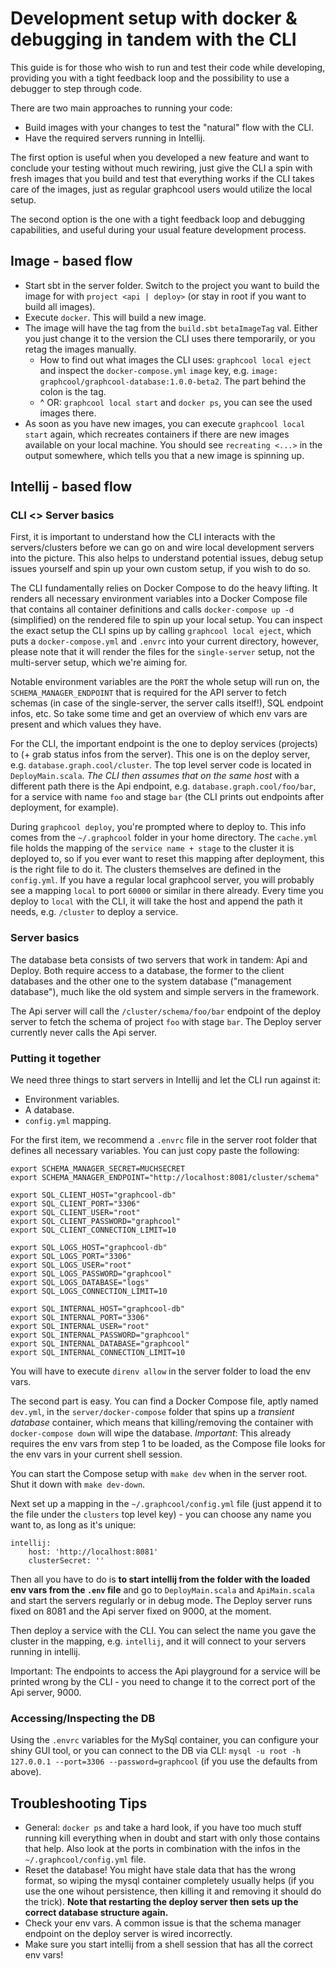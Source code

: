 # Development setup with docker & debugging in tandem with the CLI

This guide is for those who wish to run and test their code while developing, providing you with a tight feedback loop and the possibility to use a debugger to step through code.

There are two main approaches to running your code:
  - Build images with your changes to test the "natural" flow with the CLI.
  - Have the required servers running in Intellij.

The first option is useful when you developed a new feature and want to conclude your testing without much rewiring, just give the CLI a spin with fresh images that you build and test that everything works if the CLI takes care of the images, just as regular graphcool users would utilize the local setup.

The second option is the one with a tight feedback loop and debugging capabilities, and useful during your usual feature development process.

## Image - based flow
- Start sbt in the server folder. Switch to the project you want to build the image for with `project <api | deploy>` (or stay in root if you want to build all images).
- Execute `docker`. This will build a new image.
- The image will have the tag from the `build.sbt` `betaImageTag` val. Either you just change it to the version the CLI uses there temporarily, or you retag the images manually.
  - How to find out what images the CLI uses: `graphcool local eject` and inspect the `docker-compose.yml` `image` key, e.g. `image: graphcool/graphcool-database:1.0.0-beta2`. The part behind the colon is the tag.
  - ^ OR: `graphcool local start` and `docker ps`, you can see the used images there.
- As soon as you have new images, you can execute `graphcool local start` again, which recreates containers if there are new images available on your local machine. You should see `recreating <...>` in the output somewhere, which tells you that a new image is spinning up.

## Intellij - based flow
### CLI <> Server basics
First, it is important to understand how the CLI interacts with the servers/clusters before we can go on and wire local development servers into the picture. This also helps to understand potential issues, debug setup issues yourself and spin up your own custom setup, if you wish to do so.

The CLI fundamentally relies on Docker Compose to do the heavy lifting. It renders all necessary environment variables into a Docker Compose file that contains all container definitions and calls `docker-compose up -d` (simplified) on the rendered file to spin up your local setup. You can inspect the exact setup the CLI spins up by calling `graphcool local eject`, which puts a `docker-compose.yml` and `.envrc` into your current directory, however, please note that it will render the files for the `single-server` setup, not the multi-server setup, which we're aiming for.

Notable environment variables are the `PORT` the whole setup will run on, the `SCHEMA_MANAGER_ENDPOINT` that is required for the API server to fetch schemas (in case of the single-server, the server calls itself!), SQL endpoint infos, etc. So take some time and get an overview of which env vars are present and which values they have.

For the CLI, the important endpoint is the one to deploy services (projects) to (+ grab status infos from the server). This one is on the deploy server, e.g. `database.graph.cool/cluster`. The top level server code is located in `DeployMain.scala`. *The CLI then assumes that on the same host* with a different path there is the Api endpoint, e.g. `database.graph.cool/foo/bar`, for a service with name `foo` and stage `bar` (the CLI prints out endpoints after deployment, for example).

During `graphcool deploy`, you're prompted where to deploy to. This info comes from the `~/.graphcool` folder in your home directory. The `cache.yml` file holds the mapping of the `service name + stage` to the cluster it is deployed to, so if you ever want to reset this mapping after deployment, this is the right file to do it. The clusters themselves are defined in the `config.yml`. If you have a regular local graphcool server, you will probably see a mapping `local` to port `60000` or similar in there already. Every time you deploy to `local` with the CLI, it will take the host and append the path it needs, e.g. `/cluster` to deploy a service.

### Server basics

The database beta consists of two servers that work in tandem: Api and Deploy. Both require access to a database, the former to the client databases and the other one to the system database ("management database"), much like the old system and simple servers in the framework.

The Api server will call the `/cluster/schema/foo/bar` endpoint of the deploy server to fetch the schema of project `foo` with stage `bar`. The Deploy server currently never calls the Api server.

### Putting it together

We need three things to start servers in Intellij and let the CLI run against it:
- Environment variables.
- A database.
- `config.yml` mapping.

For the first item, we recommend a `.envrc` file in the server root folder that defines all necessary variables. You can just copy paste the following:
```
export SCHEMA_MANAGER_SECRET=MUCHSECRET
export SCHEMA_MANAGER_ENDPOINT="http://localhost:8081/cluster/schema"

export SQL_CLIENT_HOST="graphcool-db"
export SQL_CLIENT_PORT="3306"
export SQL_CLIENT_USER="root"
export SQL_CLIENT_PASSWORD="graphcool"
export SQL_CLIENT_CONNECTION_LIMIT=10

export SQL_LOGS_HOST="graphcool-db"
export SQL_LOGS_PORT="3306"
export SQL_LOGS_USER="root"
export SQL_LOGS_PASSWORD="graphcool"
export SQL_LOGS_DATABASE="logs"
export SQL_LOGS_CONNECTION_LIMIT=10

export SQL_INTERNAL_HOST="graphcool-db"
export SQL_INTERNAL_PORT="3306"
export SQL_INTERNAL_USER="root"
export SQL_INTERNAL_PASSWORD="graphcool"
export SQL_INTERNAL_DATABASE="graphcool"
export SQL_INTERNAL_CONNECTION_LIMIT=10
```

You will have to execute `direnv allow` in the server folder to load the env vars.

The second part is easy. You can find a Docker Compose file, aptly named `dev.yml`, in the `server/docker-compose` folder that spins up a *transient database* container, which means that killing/removing the container with `docker-compose down` will wipe the database. *Important*: This already requires the env vars from step 1 to be loaded, as the Compose file looks for the env vars in your current shell session.

You can start the Compose setup with `make dev` when in the server root. Shut it down with `make dev-down`.

Next set up a mapping in the `~/.graphcool/config.yml` file (just append it to the file under the `clusters` top level key) - you can choose any name you want to, as long as it's unique:
```
intellij:
    host: 'http://localhost:8081'
    clusterSecret: ''
```

Then all you have to do is **to start intellij from the folder with the loaded env vars from the `.env` file** and go to `DeployMain.scala` and `ApiMain.scala` and start the servers regularly or in debug mode. The Deploy server runs fixed on 8081 and the Api server fixed on 9000, at the moment.

Then deploy a service with the CLI. You can select the name you gave the cluster in the mapping, e.g. `intellij`, and it will connect to your servers running in intellij.

Important: The endpoints to access the Api playground for a service will be printed wrong by the CLI - you need to change it to the correct port of the Api server, 9000.

### Accessing/Inspecting the DB
Using the `.envrc` variables for the MySql container, you can configure your shiny GUI tool, or you can connect to the DB via CLI: `mysql -u root -h 127.0.0.1 --port=3306 --password=graphcool` (if you use the defaults from above).

## Troubleshooting Tips

- General: `docker ps` and take a hard look, if you have too much stuff running kill everything when in doubt and start with only those contains that help. Also look at the ports in combination with the infos in the `~/.graphcool/config.yml` file.
- Reset the database! You might have stale data that has the wrong format, so wiping the mysql container completely usually helps (if you use the one wihout persistence, then killing it and removing it should do the trick). **Note that restarting the deploy server then sets up the correct database structure again.**
- Check your env vars. A common issue is that the schema manager endpoint on the deploy server is wired incorrectly.
- Make sure you start intellij from a shell session that has all the correct env vars!
